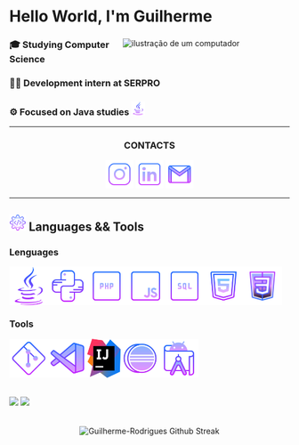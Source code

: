 

<h1>Hello World, I'm Guilherme</h1>

<article class="markdown-body entry-content container-lg f5" itemprop="text"><p dir="auto"><a target="_blank" rel="noopener noreferrer nofollow">
  <img src="https://media.tenor.com/kyJFTroNngQAAAAi/coding.gif" alt="ilustração de um computador" alt="ilustração de um computador" width="300px" align="right" style="max-width: 100%;">
<h3 align="left" dir="auto"> 
  🎓 <strong>Studying Computer Science</strong>
</h3>
<h3 align="left" dir="auto">
  👨‍💻<strong> Development intern at SERPRO</strong>
</y3>
<h3>⚙️ <strong>Focused on Java studies <img src="https://github.com/Guismx/Images-Icons/blob/main/java-512.png?raw=true" width="25" style="max-width: 100%;" ></strong>
</h3>
  <hr data-sourcepos="29:1-30:0">
<h3 align="center" dir="auto">CONTACTS
</h3>
  
<div display=flex align="center" dir="auto">
     <a href="https://www.instagram.com/guiismx/" rel="nofollow" target="_blank"><img src="https://github.com/Guismx/Images-Icons/blob/main/instagram-512.png?raw=true" width="50" style="max-width: 100%;"></a>
      <a href="https://www.linkedin.com/in/guilhermesmx" rel="nofollow" target="_blank"><img src="https://github.com/Guismx/Images-Icons/blob/main/linkedin-512.png?raw=true" width="50" style="max-width: 100%;"></a>
      <a href="mailto:Guilhermesmx@gmail.com" rel="nofollow" target="_blank"><img src="https://github.com/Guismx/Images-Icons/blob/main/gmail-logo-512.png?raw=true" width="50" style="max-width: 100%;"></a>
</div>

--------------------------------------------------------------------------------------------------------------------------------------------------------------

<h1><img src="https://github.com/Guismx/Images-Icons/blob/main/icons8-development-96.png?raw=true" width="30" style="max-width: 100%;"><strong> Languages && Tools</strong> </h1>

<h3>Lenguages</h3>
<div style="Display: flex">
  <img src="https://github.com/Guismx/Images-Icons/blob/main/java-512.png?raw=true" width="70" style="max-width: 100%;">
  <img src="https://github.com/Guismx/Images-Icons/blob/main/python-512.png?raw=true" width="70" style="max-width: 100%;">  
  <img src="https://github.com/Guismx/Images-Icons/blob/main/php.png?raw=true" width="70" style="max-width: 100%;">
  <img src="https://github.com/Guismx/Images-Icons/blob/main/javascript-512.png?raw=true" width="70" style="max-width: 100%;">
  <img src="https://github.com/Guismx/Images-Icons/blob/main/sql.png?raw=true" width="70" style="max-width: 100%;">
  <img src="https://github.com/Guismx/Images-Icons/blob/main/html.png?raw=true" width="70" style="max-width: 100%;">
  <img src="https://github.com/Guismx/Images-Icons/blob/main/icons8-css-64.png?raw=true" width="70" style="max-width: 100%;">
</div>

<h3>Tools</h3>


<div style="Display: flex">
  <img src="https://github.com/Guismx/Images-Icons/blob/main/icons8-git-512.png?raw=true" width="70" style="max-width: 100%;">
  <img src="https://github.com/Guismx/Images-Icons/blob/main/visual-studio-code-2019-512.png?raw=true" width="70" style="max-width: 100%;">
  <img src="https://github.com/Guismx/Images-Icons/blob/main/intellij-idea-1-logo-png-transparent.png?raw=true" width="60" style="max-width: 100%;">  
  <img src="https://github.com/Guismx/Images-Icons/blob/main/icons8-java-eclipse-512-removebg-preview.png?raw=true" width="70" style="max-width: 100%;">
  <img src="https://github.com/Guismx/Images-Icons/blob/main/android-studio-512.png?raw=true" width="70" style="max-width: 100%;">
</div><br><br>

<div>
  <a href="https://github.com/Guismx" style="color:#5c404000">
    <img width="61%" src="https://github-readme-stats.vercel.app/api?username=Guismx&amp;hide=&amp;count_private=true&amp;bg_color=0D1117&amp;theme=react&amp;hide_border=true&amp;show_icons=true" data-canonical-src="https://github-readme-stats.vercel.app/api?username=Guismx&amp;hide=&amp;count_private=true&amp;bg_color=0D1117&amp;theme=react&amp;hide_border=true&amp;show_icons=true" style="max-width: 100%;">
  </a>
  <a>
     <img width="38.25%" src="https://github-readme-stats.vercel.app/api/top-langs/?username=Guismx&amp;langs_count=10&amp;count_private=true&amp;layout=compact&amp;theme=react&amp;hide_border=true&amp;bg_color=0D1117" data-canonical-src="https://github-readme-stats.vercel.app/api/top-langs/?username=Guismx&amp;langs_count=10&amp;count_private=true&amp;layout=compact&amp;theme=react&amp;hide_border=true&amp;bg_color=4169E1" style="max-width: 100%;">
  </a>
</div><br><br>

<div align="center" dir="auto">
  <a>
    <img width="100%" src="https://github-readme-streak-stats.herokuapp.com/?user=Guismx&show_icons=true&count_private=true&theme=react&hide_border=true&bg_color=0D1117" alt="Guilherme-Rodrigues Github Streak" data-canonical-src="https://github-readme-streak-stats.herokuapp.com/?user=Guismx&amp;show_icons=true&amp;count_private=true&amp;theme=react&amp;hide_border=true&amp;bg_color=0D1117" style="max-width: 100%;">
  </a>
</div>




